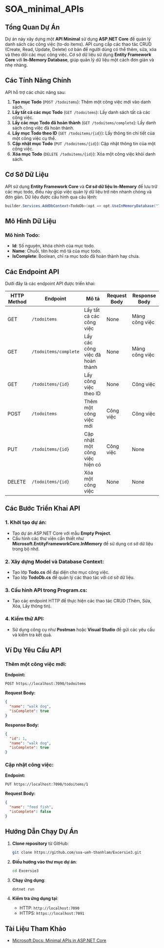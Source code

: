 # SOA_minimal_APIs

## Tổng Quan Dự Án

Dự án này xây dựng một **API Minimal** sử dụng **ASP.NET Core** để quản lý danh sách các công việc (to-do items). API cung cấp các thao tác CRUD (Create, Read, Update, Delete) cơ bản để người dùng có thể thêm, sửa, xóa và theo dõi các mục công việc. Cơ sở dữ liệu sử dụng **Entity Framework Core** với **In-Memory Database**, giúp quản lý dữ liệu một cách đơn giản và nhẹ nhàng.

## Các Tính Năng Chính

API hỗ trợ các chức năng sau:

1. **Tạo mục Todo** (`POST /todoitems`): Thêm một công việc mới vào danh sách.
2. **Lấy tất cả các mục Todo** (`GET /todoitems`): Lấy danh sách tất cả các công việc.
3. **Lấy các mục Todo đã hoàn thành** (`GET /todoitems/complete`): Lấy danh sách công việc đã hoàn thành.
4. **Lấy mục Todo theo ID** (`GET /todoitems/{id}`): Lấy thông tin chi tiết của một công việc cụ thể.
5. **Cập nhật mục Todo** (`PUT /todoitems/{id}`): Cập nhật thông tin của một công việc.
6. **Xóa mục Todo** (`DELETE /todoitems/{id}`): Xóa một công việc khỏi danh sách.

## Cơ Sở Dữ Liệu

API sử dụng **Entity Framework Core** và **Cơ sở dữ liệu In-Memory** để lưu trữ các mục todo, điều này giúp việc quản lý dữ liệu trở nên nhanh chóng và đơn giản. Dữ liệu được cấu hình qua câu lệnh:

```csharp
builder.Services.AddDbContext<TodoDb>(opt => opt.UseInMemoryDatabase("TodoList"));
```

## Mô Hình Dữ Liệu

### Mô hình Todo:
- **Id**: Số nguyên, khóa chính của mục todo.
- **Name**: Chuỗi, tên hoặc mô tả của mục todo.
- **IsComplete**: Boolean, chỉ ra mục todo đã hoàn thành hay chưa.

## Các Endpoint API

Dưới đây là các endpoint API được triển khai:

| HTTP Method | Endpoint                | Mô tả                              | Request Body   | Response Body |
|-------------|-------------------------|-------------------------------------|----------------|---------------|
| GET         | `/todoitems`            | Lấy tất cả các công việc            | None           | Mảng công việc|
| GET         | `/todoitems/complete`   | Lấy các công việc đã hoàn thành     | None           | Mảng công việc|
| GET         | `/todoitems/{id}`       | Lấy công việc theo ID               | None           | Công việc      |
| POST        | `/todoitems`            | Thêm một công việc mới              | Công việc      | Công việc      |
| PUT         | `/todoitems/{id}`       | Cập nhật một công việc hiện có      | Công việc      | None          |
| DELETE      | `/todoitems/{id}`       | Xóa một công việc                   | None           | None          |

## Các Bước Triển Khai API

### 1. **Khởi tạo dự án:**
   - Tạo dự án ASP.NET Core với mẫu **Empty Project**.
   - Cấu hình các thư viện cần thiết như **Microsoft.EntityFrameworkCore.InMemory** để sử dụng cơ sở dữ liệu trong bộ nhớ.

### 2. **Xây dựng Model và Database Context:**
   - Tạo lớp **Todo.cs** để đại diện cho mục công việc.
   - Tạo lớp **TodoDb.cs** để quản lý các thao tác với cơ sở dữ liệu.

### 3. **Cấu hình API trong Program.cs:**
   - Tạo các endpoint HTTP để thực hiện các thao tác CRUD (Thêm, Sửa, Xóa, Lấy thông tin).

### 4. **Kiểm thử API:**
   - Sử dụng công cụ như **Postman** hoặc **Visual Studio** để gửi các yêu cầu và kiểm tra kết quả.

## Ví Dụ Yêu Cầu API

### Thêm một công việc mới:
**Endpoint:**
```http
POST https://localhost:7090/todoitems
```
**Request Body:**
```json
{
  "name": "walk dog",
  "isComplete": true
}
```
**Response Body:**
```json
{
  "id": 1,
  "name": "walk dog",
  "isComplete": true
}
```

### Cập nhật công việc:
**Endpoint:**
```http
PUT https://localhost:7090/todoitems/1
```
**Request Body:**
```json
{
  "name": "feed fish",
  "isComplete": false
}
```

## Hướng Dẫn Chạy Dự Án

1. **Clone repository** từ GitHub:
   ```bash
   git clone https://github.com/soa-ueh-thanhlam/Excersie3.git
   ```

2. **Điều hướng vào thư mục dự án**:
   ```bash
   cd Excersie3
   ```

3. **Chạy ứng dụng**:
   ```bash
   dotnet run
   ```

4. **Kiểm tra ứng dụng tại**:
   - HTTP: `http://localhost:7090`
   - HTTPS: `https://localhost:7091`

## Tài Liệu Tham Khảo

- [Microsoft Docs: Minimal APIs in ASP.NET Core](https://learn.microsoft.com/en-us/aspnet/core/tutorials/min-web-api?view=aspnetcore-9.0&tabs=visual-studio)

